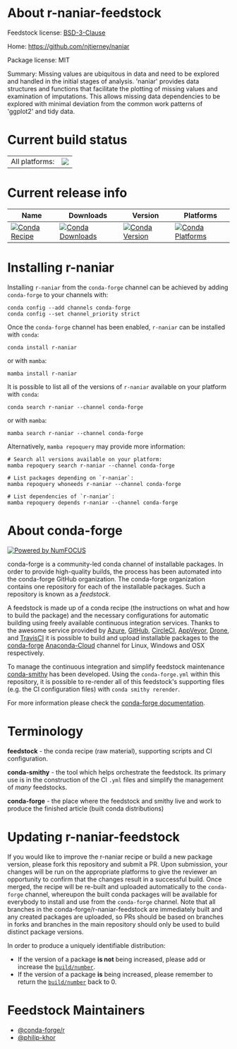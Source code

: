 About r-naniar-feedstock
========================

Feedstock license: [BSD-3-Clause](https://github.com/conda-forge/r-naniar-feedstock/blob/main/LICENSE.txt)

Home: https://github.com/njtierney/naniar

Package license: MIT

Summary: Missing values are ubiquitous in data and need to be explored and handled in the initial stages of analysis. 'naniar' provides data structures  and functions that facilitate the plotting of missing values and examination  of imputations. This allows missing data dependencies to be explored with  minimal deviation from the common work patterns of 'ggplot2' and tidy data. 

Current build status
====================


<table><tr><td>All platforms:</td>
    <td>
      <a href="https://dev.azure.com/conda-forge/feedstock-builds/_build/latest?definitionId=2284&branchName=main">
        <img src="https://dev.azure.com/conda-forge/feedstock-builds/_apis/build/status/r-naniar-feedstock?branchName=main">
      </a>
    </td>
  </tr>
</table>

Current release info
====================

| Name | Downloads | Version | Platforms |
| --- | --- | --- | --- |
| [![Conda Recipe](https://img.shields.io/badge/recipe-r--naniar-green.svg)](https://anaconda.org/conda-forge/r-naniar) | [![Conda Downloads](https://img.shields.io/conda/dn/conda-forge/r-naniar.svg)](https://anaconda.org/conda-forge/r-naniar) | [![Conda Version](https://img.shields.io/conda/vn/conda-forge/r-naniar.svg)](https://anaconda.org/conda-forge/r-naniar) | [![Conda Platforms](https://img.shields.io/conda/pn/conda-forge/r-naniar.svg)](https://anaconda.org/conda-forge/r-naniar) |

Installing r-naniar
===================

Installing `r-naniar` from the `conda-forge` channel can be achieved by adding `conda-forge` to your channels with:

```
conda config --add channels conda-forge
conda config --set channel_priority strict
```

Once the `conda-forge` channel has been enabled, `r-naniar` can be installed with `conda`:

```
conda install r-naniar
```

or with `mamba`:

```
mamba install r-naniar
```

It is possible to list all of the versions of `r-naniar` available on your platform with `conda`:

```
conda search r-naniar --channel conda-forge
```

or with `mamba`:

```
mamba search r-naniar --channel conda-forge
```

Alternatively, `mamba repoquery` may provide more information:

```
# Search all versions available on your platform:
mamba repoquery search r-naniar --channel conda-forge

# List packages depending on `r-naniar`:
mamba repoquery whoneeds r-naniar --channel conda-forge

# List dependencies of `r-naniar`:
mamba repoquery depends r-naniar --channel conda-forge
```


About conda-forge
=================

[![Powered by
NumFOCUS](https://img.shields.io/badge/powered%20by-NumFOCUS-orange.svg?style=flat&colorA=E1523D&colorB=007D8A)](https://numfocus.org)

conda-forge is a community-led conda channel of installable packages.
In order to provide high-quality builds, the process has been automated into the
conda-forge GitHub organization. The conda-forge organization contains one repository
for each of the installable packages. Such a repository is known as a *feedstock*.

A feedstock is made up of a conda recipe (the instructions on what and how to build
the package) and the necessary configurations for automatic building using freely
available continuous integration services. Thanks to the awesome service provided by
[Azure](https://azure.microsoft.com/en-us/services/devops/), [GitHub](https://github.com/),
[CircleCI](https://circleci.com/), [AppVeyor](https://www.appveyor.com/),
[Drone](https://cloud.drone.io/welcome), and [TravisCI](https://travis-ci.com/)
it is possible to build and upload installable packages to the
[conda-forge](https://anaconda.org/conda-forge) [Anaconda-Cloud](https://anaconda.org/)
channel for Linux, Windows and OSX respectively.

To manage the continuous integration and simplify feedstock maintenance
[conda-smithy](https://github.com/conda-forge/conda-smithy) has been developed.
Using the ``conda-forge.yml`` within this repository, it is possible to re-render all of
this feedstock's supporting files (e.g. the CI configuration files) with ``conda smithy rerender``.

For more information please check the [conda-forge documentation](https://conda-forge.org/docs/).

Terminology
===========

**feedstock** - the conda recipe (raw material), supporting scripts and CI configuration.

**conda-smithy** - the tool which helps orchestrate the feedstock.
                   Its primary use is in the construction of the CI ``.yml`` files
                   and simplify the management of *many* feedstocks.

**conda-forge** - the place where the feedstock and smithy live and work to
                  produce the finished article (built conda distributions)


Updating r-naniar-feedstock
===========================

If you would like to improve the r-naniar recipe or build a new
package version, please fork this repository and submit a PR. Upon submission,
your changes will be run on the appropriate platforms to give the reviewer an
opportunity to confirm that the changes result in a successful build. Once
merged, the recipe will be re-built and uploaded automatically to the
`conda-forge` channel, whereupon the built conda packages will be available for
everybody to install and use from the `conda-forge` channel.
Note that all branches in the conda-forge/r-naniar-feedstock are
immediately built and any created packages are uploaded, so PRs should be based
on branches in forks and branches in the main repository should only be used to
build distinct package versions.

In order to produce a uniquely identifiable distribution:
 * If the version of a package **is not** being increased, please add or increase
   the [``build/number``](https://docs.conda.io/projects/conda-build/en/latest/resources/define-metadata.html#build-number-and-string).
 * If the version of a package **is** being increased, please remember to return
   the [``build/number``](https://docs.conda.io/projects/conda-build/en/latest/resources/define-metadata.html#build-number-and-string)
   back to 0.

Feedstock Maintainers
=====================

* [@conda-forge/r](https://github.com/conda-forge/r/)
* [@philip-khor](https://github.com/philip-khor/)

